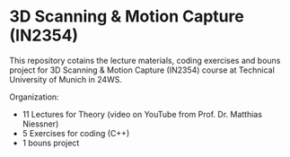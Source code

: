# 3D Scanning & Motion Capture (IN2354)

This repository cotains the lecture materials, coding exercises and bouns project for 3D Scanning & Motion Capture (IN2354) course at Technical University of Munich in 24WS. 

Organization:
 - 11 Lectures for Theory (video on YouTube from Prof. Dr. Matthias Niessner)
 - 5 Exercises for coding (C++)
 - 1 bouns project
